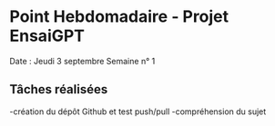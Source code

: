 # Point Hebdomadaire - Projet EnsaiGPT

Date : Jeudi 3 septembre 
Semaine n° 1

## Tâches réalisées

-création du dépôt Github et test push/pull 
-compréhension du sujet 